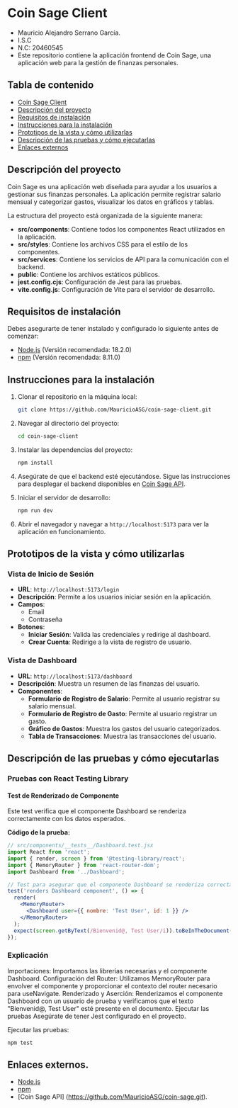 # Coin Sage Client
- Mauricio Alejandro Serrano García.
- I.S.C
- N.C: 20460545
- Este repositorio contiene la aplicación frontend de Coin Sage, una aplicación web para la gestión de finanzas personales.

## Tabla de contenido

- [Coin Sage Client](#coin-sage-client)
- [Descripción del proyecto](#descripción-del-proyecto)
- [Requisitos de instalación](#requisitos-de-instalación)
- [Instrucciones para la instalación](#instrucciones-para-la-instalación)
- [Prototipos de la vista y cómo utilizarlas](#prototipos-de-la-vista-y-cómo-utilizarlas)
- [Descripción de las pruebas y cómo ejecutarlas](#descripción-de-las-pruebas-y-cómo-ejecutarlas)
- [Enlaces externos](Enlaces-externos.)

## Descripción del proyecto

Coin Sage es una aplicación web diseñada para ayudar a los usuarios a gestionar sus finanzas personales. La aplicación permite registrar salario mensual y categorizar gastos, visualizar los datos en gráficos y tablas.


La estructura del proyecto está organizada de la siguiente manera:
- **src/components**: Contiene todos los componentes React utilizados en la aplicación.
- **src/styles**: Contiene los archivos CSS para el estilo de los componentes.
- **src/services**: Contiene los servicios de API para la comunicación con el backend.
- **public**: Contiene los archivos estáticos públicos.
- **jest.config.cjs**: Configuración de Jest para las pruebas.
- **vite.config.js**: Configuración de Vite para el servidor de desarrollo.

## Requisitos de instalación

Debes asegurarte de tener instalado y configurado lo siguiente antes de comenzar:

- [Node.js](https://nodejs.org/) (Versión recomendada: 18.2.0)
- [npm](https://www.npmjs.com/) (Versión recomendada: 8.11.0)

## Instrucciones para la instalación

1. Clonar el repositorio en la máquina local:
   
   ```sh
   git clone https://github.com/MauricioASG/coin-sage-client.git
   ```

2. Navegar al directorio del proyecto:
   
   ```sh
   cd coin-sage-client
   ```

3. Instalar las dependencias del proyecto:
   
   ```sh
   npm install
   ```

4. Asegúrate de que el backend esté ejecutándose. Sigue las instrucciones para desplegar el backend disponibles en [Coin Sage API](https://github.com/MauricioASG/coin-sage.git).

5. Iniciar el servidor de desarrollo:

    ```sh
    npm run dev
    ```

6. Abrir el navegador y navegar a `http://localhost:5173` para ver la aplicación en funcionamiento.


## Prototipos de la vista y cómo utilizarlas

### Vista de Inicio de Sesión

- **URL**: `http://localhost:5173/login`
- **Descripción**: Permite a los usuarios iniciar sesión en la aplicación.
- **Campos**:
  - Email
  - Contraseña
- **Botones**:
  - **Iniciar Sesión**: Valida las credenciales y redirige al dashboard.
  - **Crear Cuenta**: Redirige a la vista de registro de usuario.

### Vista de Dashboard

- **URL**: `http://localhost:5173/dashboard`
- **Descripción**: Muestra un resumen de las finanzas del usuario.
- **Componentes**:
  - **Formulario de Registro de Salario**: Permite al usuario registrar su salario mensual.
  - **Formulario de Registro de Gasto**: Permite al usuario registrar un gasto.
  - **Gráfico de Gastos**: Muestra los gastos del usuario categorizados.
  - **Tabla de Transacciones**: Muestra las transacciones del usuario.

## Descripción de las pruebas y cómo ejecutarlas

### Pruebas con React Testing Library

#### Test de Renderizado de Componente

Este test verifica que el componente Dashboard se renderiza correctamente con los datos esperados.

**Código de la prueba:**

```jsx
// src/components/__tests__/Dashboard.test.jsx
import React from 'react';
import { render, screen } from '@testing-library/react';
import { MemoryRouter } from 'react-router-dom';
import Dashboard from '../Dashboard';

// Test para asegurar que el componente Dashboard se renderiza correctamente
test('renders Dashboard component', () => {
  render(
    <MemoryRouter>
      <Dashboard user={{ nombre: 'Test User', id: 1 }} />
    </MemoryRouter>
  );
  expect(screen.getByText(/Bienvenid@, Test User/i)).toBeInTheDocument();
});
```
### Explicación

Importaciones: Importamos las librerías necesarias y el componente Dashboard.
Configuración del Router: Utilizamos MemoryRouter para envolver el componente y proporcionar el contexto del router necesario para useNavigate.
Renderizado y Aserción: Renderizamos el componente Dashboard con un usuario de prueba y verificamos que el texto "Bienvenid@, Test User" esté presente en el documento.
Ejecutar las pruebas
Asegúrate de tener Jest configurado en el proyecto.

Ejecutar las pruebas:
  ```sh
  npm test
   ```

## Enlaces externos.
- [Node.js](https://nodejs.org/) 
- [npm](https://www.npmjs.com/) 
- [Coin Sage API] (https://github.com/MauricioASG/coin-sage.git).
